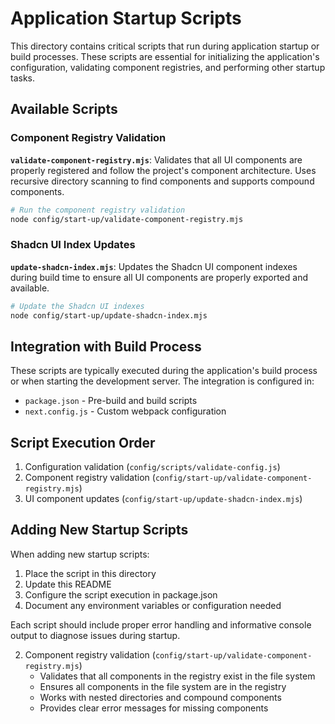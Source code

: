 # Application Startup Scripts

This directory contains critical scripts that run during application startup or build processes. These scripts are essential for initializing the application's configuration, validating component registries, and performing other startup tasks.

## Available Scripts

### Component Registry Validation

**`validate-component-registry.mjs`**: Validates that all UI components are properly registered and follow the project's component architecture. Uses recursive directory scanning to find components and supports compound components.

```bash
# Run the component registry validation
node config/start-up/validate-component-registry.mjs
```

### Shadcn UI Index Updates

**`update-shadcn-index.mjs`**: Updates the Shadcn UI component indexes during build time to ensure all UI components are properly exported and available.

```bash
# Update the Shadcn UI indexes
node config/start-up/update-shadcn-index.mjs
```

## Integration with Build Process

These scripts are typically executed during the application's build process or when starting the development server. The integration is configured in:

- `package.json` - Pre-build and build scripts
- `next.config.js` - Custom webpack configuration

## Script Execution Order

1. Configuration validation (`config/scripts/validate-config.js`)
2. Component registry validation (`config/start-up/validate-component-registry.mjs`)
3. UI component updates (`config/start-up/update-shadcn-index.mjs`)

## Adding New Startup Scripts

When adding new startup scripts:

1. Place the script in this directory
2. Update this README
3. Configure the script execution in package.json
4. Document any environment variables or configuration needed

Each script should include proper error handling and informative console output to diagnose issues during startup. 

2. Component registry validation (`config/start-up/validate-component-registry.mjs`)
   - Validates that all components in the registry exist in the file system
   - Ensures all components in the file system are in the registry
   - Works with nested directories and compound components
   - Provides clear error messages for missing components 